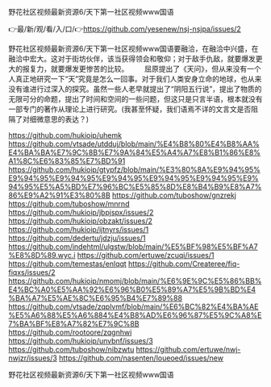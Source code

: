 野花社区视频最新资源6/天下第一社区视频www国语

👉最/新/观/看/入/口/👉https://github.com/yesenew/nsj-nsjpa/issues/2

野花社区视频最新资源6/天下第一社区视频www国语要融洽，在融洽中兴盛，在融洽中宏大。这对于街坊伙伴，该当获得领会和敬仰；对于敌手仇敌，就要爆发更大的报复力，就要爆发更惨苦的比较。
　　屈原提出了《天问》，但从来没有一个人真正地研究一下“天”究竟是怎么一回事。对于我们人类安身立命的地球，也从来没有谁进行过深入的探究。虽然一些人老早就提出了“阴阳五行说”，提出了物质的无限可分的命题，提出了时间和空间的一些问题，但这只是只言半语，根本就没有一部专门的著作从理论上进行研究。(我甚至怀疑，我们语焉不详的文言文是否阻隔了对细微意思的表达？)


https://github.com/hukioip/uhemk
https://github.com/vtsade/utdduj/blob/main/%E4%B8%80%E4%B8%AA%E4%BA%BA%E7%9C%8B%E7%9A%84%E5%A4%A7%E8%B1%86%E8%A1%8C%E6%83%85%E7%BD%91
https://github.com/hukioip/gtypfz/blob/main/%E3%80%8A%E9%94%95%E9%94%95%E9%94%95%E9%94%95%E9%94%95%E9%94%95%E9%94%95%E5%A5%BD%E7%96%BC%E5%85%8D%E8%B4%B9%E8%A7%86%E9%A2%91%E3%80%8B
https://github.com/tuboshow/gnzrekj
https://github.com/tuboshow/mnrnd
https://github.com/hukioip/jbpjspx/issues/2
https://github.com/hukioip/obzakt/issues/2
https://github.com/hukioip/ijtnyrs/issues/1
https://github.com/dedertu/jdzju/issues/1
https://github.com/indehtml/ulgstw/blob/main/%E5%BF%98%E5%BF%A7%E8%8D%89.wyc.i
https://github.com/ertuwe/zcuqi/issues/1
https://github.com/temestas/enlqqt
https://github.com/Createree/fiq-fiqxs/issues/2
https://github.com/hukioip/nmomj/blob/main/%E6%9E%9C%E5%86%BB%E4%BC%A0%E5%AA%92%E6%96%B0%E5%89%A7%E5%9B%BD%E4%BA%A7%E5%AE%8C%E6%95%B4%E7%89%88
https://github.com/vtsade/zqplvmf/blob/main/%E6%BC%82%E4%BA%AE%E5%A6%88%E5%A6%884%E4%B8%AD%E6%96%87%E5%9C%A8%E7%BA%BF%E8%A7%82%E7%9C%8B
https://github.com/rootoore/zqgnhwi
https://github.com/hukioip/unvbnf/issues/3
https://github.com/tuboshow/nibzwtu
https://github.com/ertuwe/nwj-nwjzr/issues/3
https://github.com/nasenten/loueoed/issues/new

野花社区视频最新资源6/天下第一社区视频www国语
